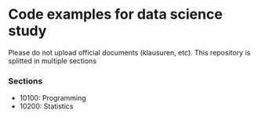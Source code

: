 # Code examples for data science study
Please do not upload official documents (klausuren, etc). This repository is splitted in multiple sections

### Sections
- 10100: Programming
- 10200: Statistics
